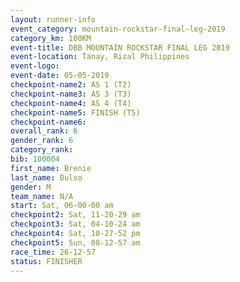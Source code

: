 ```yaml
---
layout: runner-info 
event_category: mountain-rockstar-final-leg-2019 
category_km: 100KM 
event-title: DBB MOUNTAIN ROCKSTAR FINAL LEG 2019 
event-location: Tanay, Rizal Philippines 
event-logo: 
event-date: 05-05-2019 
checkpoint-name2: AS 1 (T2) 
checkpoint-name3: AS 3 (T3) 
checkpoint-name4: AS 4 (T4) 
checkpoint-name5: FINISH (T5) 
checkpoint-name6: 
overall_rank: 6
gender_rank: 6
category_rank: 
bib: 100004
first_name: Brenie
last_name: Bulso
gender: M
team_name: N/A
start: Sat, 06-00-00 am
checkpoint2: Sat, 11-20-29 am
checkpoint3: Sat, 04-10-24 am
checkpoint4: Sat, 10-27-52 pm
checkpoint5: Sun, 08-12-57 am
race_time: 26-12-57
status: FINISHER
---
```

